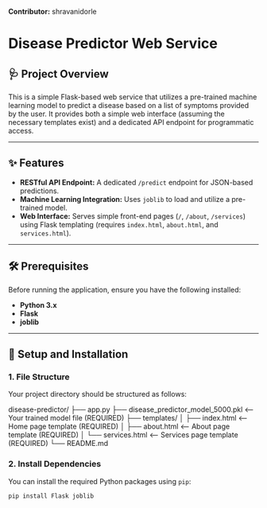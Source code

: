 **Contributor:** shravanidorle

# Disease Predictor Web Service

## 🩺 Project Overview

This is a simple Flask-based web service that utilizes a pre-trained machine learning model to predict a disease based on a list of symptoms provided by the user. It provides both a simple web interface (assuming the necessary templates exist) and a dedicated API endpoint for programmatic access.

---

## ✨ Features

- **RESTful API Endpoint:** A dedicated `/predict` endpoint for JSON-based predictions.
- **Machine Learning Integration:** Uses `joblib` to load and utilize a pre-trained model.
- **Web Interface:** Serves simple front-end pages (`/`, `/about`, `/services`) using Flask templating (requires `index.html`, `about.html`, and `services.html`).

---

## 🛠️ Prerequisites

Before running the application, ensure you have the following installed:

- **Python 3.x**
- **Flask**
- **joblib**

---

## 🚀 Setup and Installation

### 1. File Structure

Your project directory should be structured as follows:

disease-predictor/ ├── app.py ├── disease_predictor_model_5000.pkl <-- Your trained model file (REQUIRED) ├── templates/ │ ├── index.html <-- Home page template (REQUIRED) │ ├── about.html <-- About page template (REQUIRED) │ └── services.html <-- Services page template (REQUIRED) └── README.md

### 2. Install Dependencies

You can install the required Python packages using `pip`:

```bash
pip install Flask joblib

```
